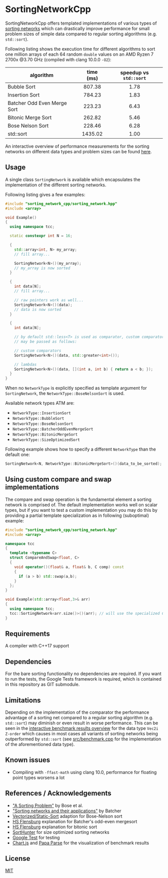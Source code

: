 # SortingNetworkCpp

SortingNetworkCpp offers templated implementations of various types of [sorting networks](https://en.wikipedia.org/wiki/Sorting_network) which can drastically improve performance for small problem sizes of simple data compared to regular sorting algorithms (e.g. `std::sort`).

Following listing shows the execution time for different algorithms to sort one million arrays of each 64 random `double` values on an AMD Ryzen 7 2700x @3.70 GHz (compiled with clang 10.0.0 `-O2`):

| algorithm                   | time (ms) | speedup vs `std::sort` |
|-----------------------------| :-------: | :--------------------: |
| Bubble Sort                 |  807.38   |          1.78          |
| Insertion Sort              |  784.23   |          1.83          |
| Batcher Odd Even Merge Sort |  223.23   |          6.43          |
| Bitonic Merge Sort          |  262.82   |          5.46          |
| Bose Nelson Sort            |  228.46   |          6.28          |
| std::sort                   |  1435.02  |          1.00          |

An interactive overview of performance measurements for the sorting networks on different data types and problem sizes can be found [here](https://raw.githack.com/TheGrumpyCoda/SortingNetworkCpp/master/doc/data_explorer.htm).

## Usage

A single class `SortingNetwork` is available which encapsulates the implementation of the different sorting networks.

Following listing gives a few examples:

```cpp
#include "sorting_network_cpp/sorting_network.hpp"
#include <array>

void Example()
{
  using namespace tcc;

  static constexpr int N = 16;

  {
    std::array<int, N> my_array;
    // fill array...

    SortingNetwork<N>()(my_array);
    // my_array is now sorted
  }

  {
    int data[N];
    // fill array...

    // raw pointers work as well...
    SortingNetwork<N>()(data);
    // data is now sorted
  }

  {
    int data[N];

    // by default std::less<T> is used as comparator, custom comparators
    // may be passed as follows:

    // custom comparators
    SortingNetwork<N>()(data, std::greater<int>());

    // lambdas
    SortingNetwork<N>()(data, [](int a, int b) { return a < b; });
  }
}
```

When no `NetworkType` is explicitly specified as template argument for `SortingNetwork`, the `NetworkType::BoseNelsonSort` is used.

Available network types ATM are:
* `NetworkType::InsertionSort`
* `NetworkType::BubbleSort`
* `NetworkType::BoseNelsonSort`
* `NetworkType::BatcherOddEvenMergeSort`
* `NetworkType::BitonicMergeSort`
* `NetworkType::SizeOptimizedSort`

Following example shows how to specify a different `NetworkType` than the default one:

```cpp
SortingNetwork<N, NetworkType::BitonicMergeSort>()(data_to_be_sorted);
```

## Using custom compare and swap implementations

The compare and swap operation is the fundamental element a sorting network is comprised of. The default implementation works well on scalar types, but if you want to test a custom implementation you may do this by providing a partial template specialization as in following (suboptimal) example:

```cpp
#include "sorting_network_cpp/sorting_network.hpp"
#include <array>

namespace tcc
{
  template <typename C>
  struct CompareAndSwap<float, C>
  {
    void operator()(float& a, float& b, C comp) const
    {
      if (a > b) std::swap(a,b);
    }
  };
}

void Example(std::array<float,3>& arr)
{
  using namespace tcc;
  tcc::SortingNetwork<arr.size()>()(arr); // will use the specialized CompareAndSwap implementation
}
```

## Requirements
A compiler with C++17 support

## Dependencies
For the bare sorting functionality no dependencies are required. If you want to run the tests, the Google Tests framework is required, which is contained in this repository as GIT submodule.

## Limitations
Depending on the implementation of the comparator the performance advantage of a sorting net compared to a regular sorting algorithm (e.g. `std::sort`) may diminish or even result in worse performance. This can be seen in the [interactive benchmark results overview](https://raw.githack.com/TheGrumpyCoda/SortingNetworkCpp/master/doc/data_explorer.htm) for the data type `Vec2i Z-order` which causes in most cases all variants of sorting networks being outperformed by `std::sort` (see [src/benchmark.cpp](src/benchmark.cpp) for the implementation of the aforementioned data type).

## Known issues
* Compiling with `-ffast-math` using clang 10.0, performance for floating point types worsens a lot

## References / Acknowledgements
* ["A Sorting Problem"](https://dl.acm.org/doi/pdf/10.1145/321119.321126) by Bose et al.
* ["Sorting networks and their applications"](https://core.ac.uk/download/pdf/192393620.pdf) by Batcher
* [Vectorized/Static-Sort](https://github.com/Vectorized/Static-Sort) adaption for Bose-Nelson sort
* [HS Flensburg](https://www.inf.hs-flensburg.de/lang/algorithmen/sortieren/networks/oemen.htm) explanation for Batcher's odd-even mergesort
* [HS Flensburg](https://www.inf.hs-flensburg.de/lang/algorithmen/sortieren/bitonic/oddn.htm) explanation for bitonic sort
* [SortHunter](https://github.com/bertdobbelaere/SorterHunter) for size optimized sorting networks
* [Google Test](https://github.com/google/googletest) for testing
* [Chart.js](https://www.chartjs.org/) and [Papa Parse](https://www.papaparse.com/) for the visualization of benchmark results

## License
[MIT](LICENSE)